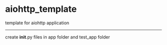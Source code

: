 # aiohttp_template
template for aiohttp application

---

create __init__.py files in app folder and test_app folder

